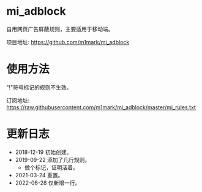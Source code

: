 # mi_adblock
自用网页广告屏蔽规则，主要适用于移动端。

项目地址: https://github.com/m1mark/mi_adblock

# 使用方法
"!"符号标记的规则不生效。

订阅地址: https://raw.githubusercontent.com/m1mark/mi_adblock/master/mi_rules.txt

# 更新日志
- 2018-12-19 初始创建。
- 2019-09-22 添加了几行规则。  
  - 做个标记，证明活着。
- 2021-03-24 重置。
- 2022-06-28 仅新增一行。

